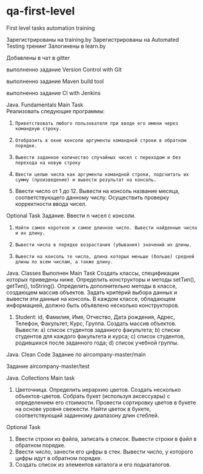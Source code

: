 # qa-first-level
First level tasks automation training

Зарегистрированы на training.by
Зарегистрированы на Automated Testing тренинг
Залогинены в learn.by

Добавлены в чат в gitter

выполненно задание Version Control with Git

выполненно задание Maven build tool

выполненно задание CI with Jenkins

Java. Fundamentals
Main Task     
Реализовать следующие программы:
1.     Приветствовать любого пользователя при вводе его имени через командную строку.
2.     Отобразить в окне консоли аргументы командной строки в обратном порядке.
3.     Вывести заданное количество случайных чисел с переходом и без перехода на новую строку
4.     Ввести целые числа как аргументы командной строки, подсчитать их сумму (произведение) и вывести результат на консоль.
5.   Ввести число от 1 до 12. Вывести на консоль название месяца, соответствующего данному числу. Осуществить проверку корректности ввода чисел.

Optional Task
Задание. Ввести n чисел с консоли.
1.     Найти самое короткое и самое длинное число. Вывести найденные числа и их длину.
2.     Вывести числа в порядке возрастания (убывания) значений их длины.
3.     Вывести на консоль те числа, длина которых меньше (больше) средней длины по всем числам, а также длину.


Java. Classes
Выполнен Main Task
Создать классы, спецификации которых приведены ниже. Определить конструкторы и методы setТип(), getТип(), toString(). Определить дополнительно методы в классе, создающем массив объектов. Задать критерий выбора данных и вывести эти данные на консоль. В каждом классе, обладающем информацией, должно быть объявлено несколько конструкторов.
1. Student: id, Фамилия, Имя, Отчество, Дата рождения, Адрес, Телефон, Факультет, Курс, Группа.
Создать массив объектов. Вывести:
a) список студентов заданного факультета;
b) списки студентов для каждого факультета и курса;
c) список студентов, родившихся после заданного года;
d) список учебной группы.

Java. Clean Code
Задание по aircompany-master/main

Задание aircompany-master/test

Java. Collections
Main task 
1. Цветочница. Определить иерархию цветов. Создать несколько объектов-цветов. Собрать букет (используя аксессуары) с определением его стоимости. Провести сортировку цветов в букете на основе уровня свежести. Найти цветок в букете, соответствующий заданному диапазону длин стеблей.

Optional Task
1.   Ввести строки из файла, записать в список. Вывести строки в файл в обратном порядке.
2.   Ввести число, занести его цифры в стек. Вывести число, у которого цифры идут в обратном порядке.
3.   Создать список из элементов каталога и его подкаталогов.
